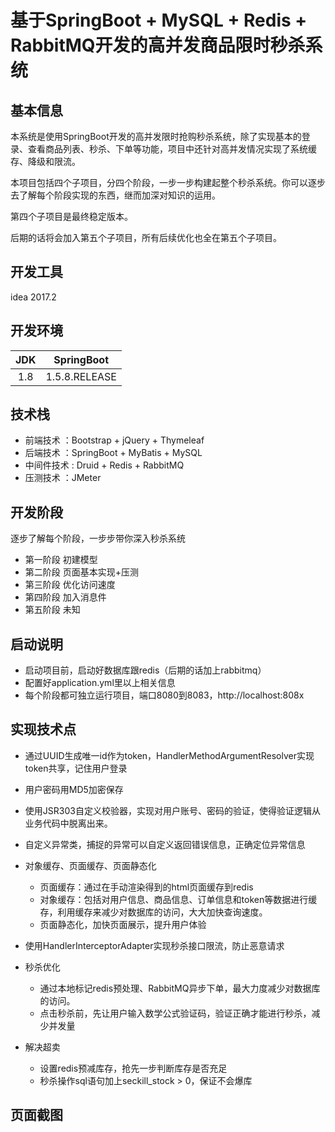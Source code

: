 # 基于SpringBoot + MySQL + Redis + RabbitMQ开发的高并发商品限时秒杀系统

## 基本信息
本系统是使用SpringBoot开发的高并发限时抢购秒杀系统，除了实现基本的登录、查看商品列表、秒杀、下单等功能，项目中还针对高并发情况实现了系统缓存、降级和限流。

本项目包括四个子项目，分四个阶段，一步一步构建起整个秒杀系统。你可以逐步去了解每个阶段实现的东西，继而加深对知识的运用。

第四个子项目是最终稳定版本。

后期的话将会加入第五个子项目，所有后续优化也全在第五个子项目。

## 开发工具

idea  2017.2

## 开发环境

| JDK | SpringBoot |
| :-------------: |:-------------:|
| 1.8 | 1.5.8.RELEASE

## 技术栈

* 前端技术 ：Bootstrap + jQuery + Thymeleaf
* 后端技术 ：SpringBoot + MyBatis + MySQL
* 中间件技术 : Druid + Redis + RabbitMQ
* 压测技术 ：JMeter

## 开发阶段

逐步了解每个阶段，一步步带你深入秒杀系统

* 第一阶段 初建模型
* 第二阶段 页面基本实现+压测
* 第三阶段 优化访问速度
* 第四阶段 加入消息件
* 第五阶段 未知

## 启动说明

* 启动项目前，启动好数据库跟redis（后期的话加上rabbitmq）
* 配置好application.yml里以上相关信息
* 每个阶段都可独立运行项目，端口8080到8083，http://localhost:808x

## 实现技术点

* 通过UUID生成唯一id作为token，HandlerMethodArgumentResolver实现token共享，记住用户登录
* 用户密码用MD5加密保存
* 使用JSR303自定义校验器，实现对用户账号、密码的验证，使得验证逻辑从业务代码中脱离出来。
* 自定义异常类，捕捉的异常可以自定义返回错误信息，正确定位异常信息
* 对象缓存、页面缓存、页面静态化
    *  页面缓存：通过在手动渲染得到的html页面缓存到redis
    *  对象缓存：包括对用户信息、商品信息、订单信息和token等数据进行缓存，利用缓存来减少对数据库的访问，大大加快查询速度。
    *  页面静态化，加快页面展示，提升用户体验
* 使用HandlerInterceptorAdapter实现秒杀接口限流，防止恶意请求

* 秒杀优化
    * 通过本地标记redis预处理、RabbitMQ异步下单，最大力度减少对数据库的访问。
    * 点击秒杀前，先让用户输入数学公式验证码，验证正确才能进行秒杀，减少并发量
* 解决超卖
    * 设置redis预减库存，抢先一步判断库存是否充足
    * 秒杀操作sql语句加上seckill_stock > 0，保证不会爆库

## 页面截图